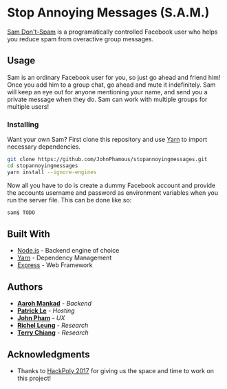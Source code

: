 # Stop Annoying Messages (S.A.M.)

[Sam Don't-Spam](https://www.facebook.com/sam.dontspam.3) is a programatically controlled Facebook user who helps you reduce spam from overactive group messages.

## Usage

Sam is an ordinary Facebook user for you, so just go ahead and friend him! Once you add him to a group chat, go ahead and mute it indefinitely. Sam will keep an eye out for anyone mentioning your name, and send you a private message when they do. Sam can work with multiple groups for multiple users!

### Installing

Want your own Sam? First clone this repository and use [Yarn](https://yarnpkg.com/en/) to import necessary dependencies.

```bash
git clone https://github.com/JohnPhamous/stopannoyingmessages.git
cd stopannoyingmessages
yarn install --ignore-engines
```

Now all you have to do is create a dummy Facebook account and provide the accounts username and password as environment variables when you run the server file. This can be done like so:

```bash
sam$ TODO
```

## Built With

* [Node.js](https://nodejs.org/en/) - Backend engine of choice
* [Yarn](https://yarnpkg.com/en/) - Dependency Management
* [Express](http://expressjs.com/) - Web Framework

## Authors

* [**Aaroh Mankad**](https://github.com/aarohmankad) - *Backend*
* [**Patrick Le**](https://github.com/lepatrick714/) - *Hosting*
* [**John Pham**](https://github.com/lepatrick714/) - *UX*
* [**Richel Leung**](https://github.com/lepatrick714/) - *Research*
* [**Terry Chiang**](https://github.com/lepatrick714/) - *Research*

## Acknowledgments

* Thanks to [HackPoly 2017](http://www.hackpoly.com/) for giving us the space and time to work on this project!

